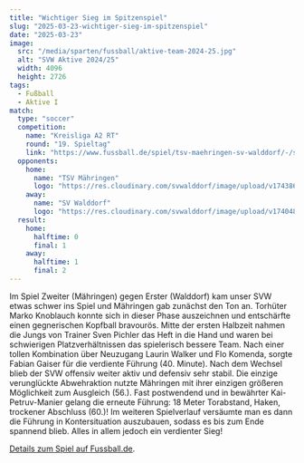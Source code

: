```yaml
---
title: "Wichtiger Sieg im Spitzenspiel"
slug: "2025-03-23-wichtiger-sieg-im-spitzenspiel"
date: "2025-03-23"
image:
  src: "/media/sparten/fussball/aktive-team-2024-25.jpg"
  alt: "SVW Aktive 2024/25"
  width: 4096
  height: 2726
tags:
  - Fußball
  - Aktive I
match:
  type: "soccer"
  competition:
    name: "Kreisliga A2 RT"
    round: "19. Spieltag"
    link: "https://www.fussball.de/spiel/tsv-maehringen-sv-walddorf/-/spiel/02Q2465RI0000000VS5489B4VVGB4UUN"
  opponents:
    home:
      name: "TSV Mähringen"
      logo: "https://res.cloudinary.com/svwalddorf/image/upload/v1743862791/tsv-m%C3%A4hringen_gfnznk.png"
    away:
      name: "SV Walddorf"
      logo: "https://res.cloudinary.com/svwalddorf/image/upload/v1740483452/sv-walddorf-2023_lzzoea.png"
  result:
    home:
      halftime: 0
      final: 1
    away:
      halftime: 1
      final: 2
---
```

Im Spiel Zweiter (Mähringen) gegen Erster (Walddorf) kam unser SVW etwas schwer ins Spiel und Mähringen gab zunächst den Ton an. Torhüter Marko Knoblauch konnte sich in dieser Phase auszeichnen und entschärfte einen gegnerischen Kopfball bravourös. Mitte der ersten Halbzeit nahmen die Jungs von Trainer Sven Pichler das Heft in die Hand und waren bei schwierigen Platzverhältnissen das spielerisch bessere Team. Nach einer tollen Kombination über Neuzugang Laurin Walker und Flo Komenda, sorgte Fabian Gaiser für die verdiente Führung (40. Minute). Nach dem Wechsel blieb der SVW offensiv weiter aktiv und defensiv sehr stabil. Die einzige verunglückte Abwehraktion nutzte Mähringen mit ihrer einzigen größeren Möglichkeit zum Ausgleich (56.). Fast postwendend und in bewährter Kai-Petruv-Manier gelang die erneute Führung: 18 Meter Torabstand, Haken, trockener Abschluss (60.)! Im weiteren Spielverlauf versäumte man es dann die Führung in Kontersituation auszubauen, sodass es bis zum Ende spannend blieb. Alles in allem jedoch ein verdienter Sieg!

[Details zum Spiel auf Fussball.de](https://www.fussball.de/spiel/tsv-maehringen-sv-walddorf/-/spiel/02Q2465RI0000000VS5489B4VVGB4UUN).

